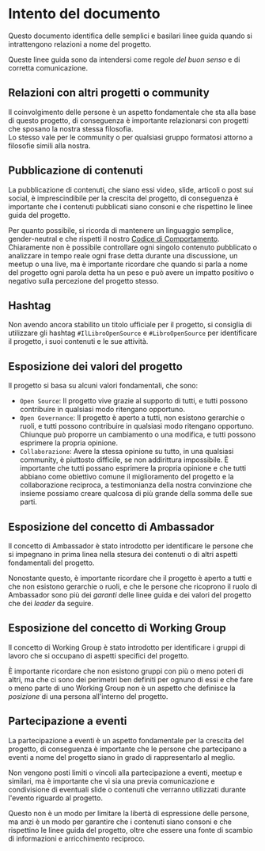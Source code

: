 # Intento del documento

Questo documento identifica delle semplici e basilari linee guida quando si intrattengono relazioni a nome del progetto.

Queste linee guida sono da intendersi come regole _del buon senso_ e di corretta comunicazione.

## Relazioni con altri progetti o community

Il coinvolgimento delle persone è un aspetto fondamentale che sta alla base di questo progetto, di conseguenza è importante relazionarsi con progetti che sposano la nostra stessa filosofia.  
Lo stesso vale per le community o per qualsiasi gruppo formatosi attorno a filosofie simili alla nostra.

## Pubblicazione di contenuti

La pubblicazione di contenuti, che siano essi video, slide, articoli o post sui social, è imprescindibile per la crescita del progetto, di conseguenza è importante che i contenuti pubblicati siano consoni e che rispettino le linee guida del progetto.

Per quanto possibile, si ricorda di mantenere un linguaggio semplice, gender-neutral e che rispetti il nostro [Codice di Comportamento](https://github.com/Il-Libro-Open-Source/book/blob/main/CODE_OF_CONDUCT.md).  
Chiaramente non è possibile controllare ogni singolo contenuto pubblicato o analizzare in tempo reale ogni frase detta durante una discussione, un meetup o una live, ma è importante ricordare che quando si parla a nome del progetto ogni parola detta ha un peso e può avere un impatto positivo o negativo sulla percezione del progetto stesso.

## Hashtag

Non avendo ancora stabilito un titolo ufficiale per il progetto, si consiglia di utilizzare gli hashtag `#IlLibroOpenSource` e `#LibroOpenSource` per identificare il progetto, i suoi contenuti e le sue attività.

## Esposizione dei valori del progetto

Il progetto si basa su alcuni valori fondamentali, che sono:

- `Open Source`: Il progetto vive grazie al supporto di tutti, e tutti possono contribuire in qualsiasi modo ritengano opportuno.
- `Open Governance`: Il progetto è aperto a tutti, non esistono gerarchie o ruoli, e tutti possono contribuire in qualsiasi modo ritengano opportuno. Chiunque può proporre un cambiamento o una modifica, e tutti possono esprimere la propria opinione.
- `Collaborazione`: Avere la stessa opinione su tutto, in una qualsiasi community, è piuttosto difficile, se non addirittura impossibile. È importante che tutti possano esprimere la propria opinione e che tutti abbiano come obiettivo comune il miglioramento del progetto e la collaborazione reciproca, a testimonianza della nostra convinzione che insieme possiamo creare qualcosa di più grande della somma delle sue parti.

## Esposizione del concetto di Ambassador

Il concetto di Ambassador è stato introdotto per identificare le persone che si impegnano in prima linea nella stesura dei contenuti o di altri aspetti fondamentali del progetto.

Nonostante questo, è importante ricordare che il progetto è aperto a tutti e che non esistono gerarchie o ruoli, e che le persone che ricoprono il ruolo di Ambassador sono più dei _garanti_ delle linee guida e dei valori del progetto che dei _leader_ da seguire.

## Esposizione del concetto di Working Group

Il concetto di Working Group è stato introdotto per identificare i gruppi di lavoro che si occupano di aspetti specifici del progetto.

È importante ricordare che non esistono gruppi con più o meno poteri di altri, ma che ci sono dei perimetri ben definiti per ognuno di essi e che fare o meno parte di uno Working Group non è un aspetto che definisce la _posizione_ di una persona all'interno del progetto.

## Partecipazione a eventi

La partecipazione a eventi è un aspetto fondamentale per la crescita del progetto, di conseguenza è importante che le persone che partecipano a eventi a nome del progetto siano in grado di rappresentarlo al meglio.

Non vengono posti limiti o vincoli alla partecipazione a eventi, meetup e similari, ma è importante che vi sia una previa comunicazione e condivisione di eventuali slide o contenuti che verranno utilizzati durante l'evento riguardo al progetto.

Questo non è un modo per limitare la libertà di espressione delle persone, ma anzi è un modo per garantire che i contenuti siano consoni e che rispettino le linee guida del progetto, oltre che essere una fonte di scambio di informazioni e arricchimento reciproco.
